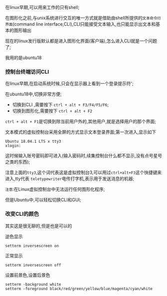 在linux早期,可以用来工作的只有shell;

在图形化之前,与unix系统进行交互的唯一方式就是借助由shell所提供的`文本命令行界面`(command line interface,CLI),CLI只能接受文本输入,也只能显示出文本和基本的图形输出

现在的linux发行版默认都是进入图形化界面(客户端),怎么进入CLI就是一个问题了;

我用的是ubuntu18

### 控制台终端访问CLI

在linux早期,在启动系统时候,只会在显示器上看到一个登录提示符';

在ubuntu18中,切换非常方便;

- 切换到CLI ,需要按下 `ctrl + alt + F3/F4/F5/F6`;
- 切换到图形化,需要按下 `ctrl + alt + F2`

`ctrl + alt + F1`是切换到除当前用户外的,其他用户,就是选择用户的那个界面;

文本模式的虚拟控制台采用全屏的方式显示文本登录界面;第一次进入,显示如下
```
Ubuntu 18.04.1 LTS x tty3
xlogin:
```
这时候输入账号密码即可进入(输入密码时,续集控制台什么都不显示,没有点号星号之类的东西);

注意上面的`tty3`,这个词代表这是虚拟控制台3,可以用过`ctrl+alt+F3`这个快捷键来进入,tty代表 `teletypewriter`电传打字机,表示用于发送消息的机器;

`注意`:在Linux虚拟控制台中无法运行任何图形化程序;

但是Ubuntu中,可以轻松切换CLI和GUI;

### 改变CLI的颜色

其实这是很无聊的,但是也是可以的

逆色显示

```
setterm inversescreen on
```

正常显示
```
setterm inversescreen off
```

设置前景色,设置后景色

```
setterm -background white
setterm -foreground black/red/green/yellow/blue/magenta/cyan/white
```